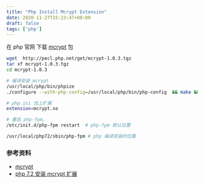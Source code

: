 ```yaml
---
title: "Php Install Mcrypt Extension"
date: 2020-11-27T15:23:47+08:00
draft: false
tags: ['php']
---
```


在 php 官网 下载 [mcrypt](http://pecl.php.net/package/mcrypt) 包

```bash
wget  http://pecl.php.net/get/mcrypt-1.0.3.tgz
tar xf mcrypt-1.0.3.tgz
cd mcrypt-1.0.3

# 编译安装 mcrypt
/usr/local/php/bin/phpize
./configure --with-php-config=/usr/local/php/bin/php-config  && make && make install

# php.ini 加上扩展 
extension=mcrypt.so

# 重启 php-fpm, 
/etc/init.d/php-fpm restart  # php-fpm 默认位置

/usr/local/php72/sbin/php-fpm # php 编译安装的位置

```

### 参考资料

- [mcrypt](http://pecl.php.net/package/mcrypt)
- [php 7.2 安装 mcrypt 扩展](https://www.jianshu.com/p/3427bc16127e)